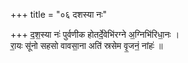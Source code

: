 +++
title = "०६ दशस्या नः"

+++
द॒श॒स्या नः॑ पुर्वणीक होतर्दे॒वेभि॑रग्ने अ॒ग्निभि॑रिधा॒नः ।  
रा॒यः सू॑नो सहसो वावसा॒ना अति॑ स्रसेम वृ॒जनं॒ नांहः॑ ॥